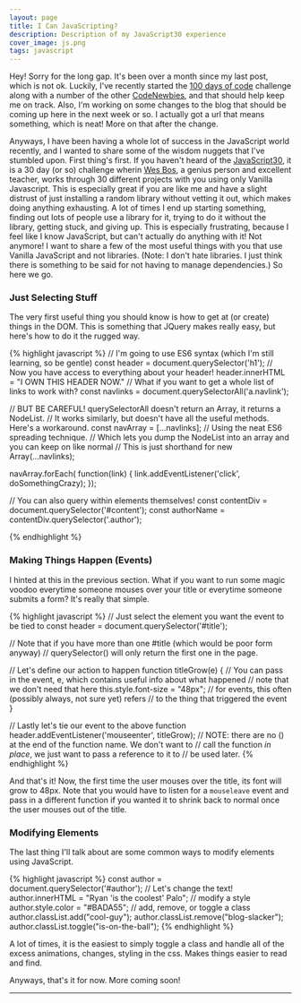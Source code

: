 ```yaml
---
layout: page
title: I Can JavaScripting?
description: Description of my JavaScript30 experience
cover_image: js.png
tags: javascript
---
```

Hey!  Sorry for the long gap.  It's been over a month since my last post, which is not ok.  Luckily, I've recently started the [100 days of code](https://github.com/rpalo/100-days-of-code) challenge along with a number of the other [CodeNewbies](http://www.codenewbie.org/blogs/100-days-of-code-codenewbie-edition), and that should help keep me on track.  Also, I'm working on some changes to the blog that should be coming up here in the next week or so.  I actually got a url that means something, which is neat!  More on that after the change.

Anyways, I have been having a whole lot of success in the JavaScript world recently, and I wanted to share some of the wisdom nuggets that I've stumbled upon.  First thing's first.  If you haven't heard of the [JavaScript30](https://github.com/rpalo/JavaScript30), it is a 30 day (or so) challenge wherin [Wes Bos](http://wesbos.com/), a genius person and excellent teacher, works through 30 different projects with you using only Vanilla Javascript.  This is especially great if you are like me and have a slight distrust of just installing a random library without vetting it out, which makes doing anything exhausting.  A lot of times I end up starting something, finding out lots of people use a library for it, trying to do it without the library, getting stuck, and giving up.  This is especially frustrating, because I feel like I know JavaScript, but can't actually do anything with it!  Not anymore!  I want to share a few of the most useful things with you that use Vanilla JavaScript and not libraries.  (Note: I don't hate libraries.  I just think there is something to be said for not having to manage dependencies.)  So here we go.

### Just Selecting Stuff

The very first useful thing you should know is how to get at (or create) things in the DOM.  This is something that JQuery makes really easy, but here's how to do it the rugged way.

{% highlight javascript %}
// I'm going to use ES6 syntax (which I'm still learning, so be gentle)
const header = document.querySelector('h1');
// Now you have access to everything about your header!
header.innerHTML = "I OWN THIS HEADER NOW."
// What if you want to get a whole list of links to work with?
const navlinks = document.querySelectorAll('a.navlink');

// BUT BE CAREFUL!  querySelectorAll doesn't return an Array, it returns a NodeList.
// It works similarly, but doesn't have all the useful methods.  Here's a workaround.
const navArray = [...navlinks];  // Using the neat ES6 spreading technique.
// Which lets you dump the NodeList into an array and you can keep on like normal
// This is just shorthand for new Array(...navlinks);   

navArray.forEach( function(link) {
    link.addEventListener('click', doSomethingCrazy);
});

// You can also query within elements themselves!
const contentDiv = document.querySelector('#content');
const authorName = contentDiv.querySelector('.author');

{% endhighlight %}

### Making Things Happen (Events)

I hinted at this in the previous section.  What if you want to run some magic voodoo everytime someone mouses over your title or everytime someone submits a form?  It's really that simple.

{% highlight javascript %}
// Just select the element you want the event to be tied to
const header = document.querySelector('#title');

// Note that if you have more than one #title (which would be poor form anyway)
// querySelector() will only return the first one in the page.

// Let's define our action to happen
function titleGrow(e) {
    // You can pass in the event, e, which contains useful info about what happened
    // note that we don't need that here
    this.style.font-size = "48px";
    // for events, this often (possibly always, not sure yet) refers
    // to the thing that triggered the event
}

// Lastly let's tie our event to the above function
header.addEventListener('mouseenter', titleGrow);
// NOTE: there are no () at the end of the function name.  We don't want to
// call the function *in place*, we just want to pass a reference to it to 
// be used later.
{% endhighlight %}

And that's it!  Now, the first time the user mouses over the title, its font will grow to 48px.  Note that you would have to listen for a `mouseleave` event and pass in a different function if you wanted it to shrink back to normal once the user mouses out of the title.

### Modifying Elements

The last thing I'll talk about are some common ways to modify elements using JavaScript.

{% highlight javascript %}
const author = document.querySelector('#author');
// Let's change the text!
author.innerHTML = "Ryan 'is the coolest' Palo";
// modify a style
author.style.color = "#BADA55";
// add, remove, or toggle a class
author.classList.add("cool-guy");
author.classList.remove("blog-slacker");
author.classList.toggle("is-on-the-ball");
{% endhighlight %}

A lot of times, it is the easiest to simply toggle a class and handle all of the excess animations, changes, styling in the css.  Makes things easier to read and find.

Anyways, that's it for now.  More coming soon!

***


